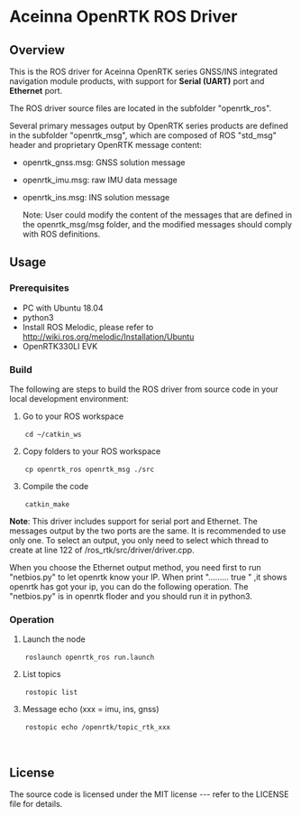 # Aceinna OpenRTK ROS Driver

Overview
--------
This is the ROS driver for Aceinna OpenRTK series GNSS/INS integrated navigation module products, with support for **Serial (UART)** port and **Ethernet** port. 

The ROS driver source files are located in the subfolder "openrtk_ros".

Several primary messages output by OpenRTK series products are defined in the subfolder "openrtk_msg", which are composed of ROS "std_msg" header and proprietary OpenRTK message content:

- openrtk_gnss.msg: GNSS solution message
- openrtk_imu.msg: raw IMU data message
- openrtk_ins.msg: INS solution message

  Note: User could modify the content of the messages that are defined in the openrtk_msg/msg folder, and the modified messages should comply with ROS definitions.



Usage
--------

### Prerequisites

- PC with Ubuntu 18.04
- python3
- Install ROS Melodic, please refer to http://wiki.ros.org/melodic/Installation/Ubuntu
- OpenRTK330LI EVK



### Build

The following are steps to build the ROS driver from source code in your local development environment:

1. Go to your ROS workspace

   ​	`cd ~/catkin_ws`   

2. Copy folders to your ROS workspace 

   ​	`cp openrtk_ros openrtk_msg ./src`

3. Compile the code

   ​	`catkin_make`

**Note**:   This driver includes support for serial port and Ethernet. The messages output by the two ports are the same. It is recommended to use only one.   To select an output, you only need to select which thread to create at line 122 of /ros_rtk/src/driver/driver.cpp.    

When you choose the Ethernet output method, you need first to run "netbios.py" to let openrtk know your IP. When print ".........   true " ,it shows openrtk has got your ip, you can do the following operation.  The "netbios.py" is in openrtk floder and you should run it in python3.


### Operation

1. Launch the node

   ​	`roslaunch openrtk_ros run.launch`	

2. List topics

   ​	`rostopic list`

3. Message echo (xxx = imu, ins, gnss)

   ​	`rostopic echo /openrtk/topic_rtk_xxx`

   ​	                

## License

The source code is licensed under the MIT license --- refer to the LICENSE file for details.

